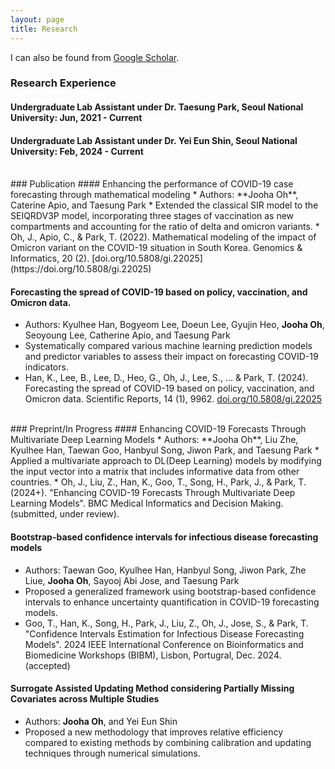 ```yaml
---
layout: page
title: Research
---
```



I can also be found from [Google Scholar](https://scholar.google.com/citations?user=XJbTq5kAAAAJ&hl=ko&oi=ao).

### Research Experience
#### Undergraduate Lab Assistant under Dr. Taesung Park, Seoul National University: Jun, 2021 - Current
#### Undergraduate Lab Assistant under Dr. Yei Eun Shin, Seoul National University: Feb, 2024 - Current

<br/>
### Publication
#### Enhancing the performance of COVID-19 case forecasting through mathematical modeling
* Authors: **Jooha Oh**, Caterine Apio, and Taesung Park
* Extended the classical SIR model to the SEIQRDV3P model, incorporating three stages of vaccination as new compartments and accounting for the ratio of delta and omicron variants.
* Oh, J., Apio, C., & Park, T. (2022). Mathematical modeling of the impact of Omicron variant on the COVID-19 situation in South Korea. Genomics & Informatics, 20 (2). [doi.org/10.5808/gi.22025](https://doi.org/10.5808/gi.22025)

#### Forecasting the spread of COVID-19 based on policy, vaccination, and Omicron data.
* Authors: Kyulhee Han, Bogyeom Lee, Doeun Lee, Gyujin Heo, **Jooha Oh**, Seoyoung Lee, Catherine Apio, and Taesung Park
* Systematically compared various machine learning prediction models and predictor variables to assess their impact on forecasting COVID-19 indicators.
* Han, K., Lee, B., Lee, D., Heo, G., Oh, J., Lee, S., ... & Park, T. (2024). Forecasting the spread of COVID-19 based on policy, vaccination, and Omicron data. Scientific Reports, 14 (1), 9962. [doi.org/10.5808/gi.22025](https://doi.org/10.1038/s41598-024-58835-9)

<br/>
### Preprint/In Progress
#### Enhancing COVID-19 Forecasts Through Multivariate Deep Learning Models
* Authors: **Jooha Oh**, Liu Zhe, Kyulhee Han, Taewan Goo, Hanbyul Song, Jiwon Park, and Taesung Park
* Applied a multivariate approach to DL(Deep Learning) models by modifying the input vector into a matrix that includes informative data from other countries.
* Oh, J., Liu, Z., Han, K., Goo, T., Song, H., Park, J., & Park, T. (2024+). "Enhancing COVID-19 Forecasts Through Multivariate Deep Learning Models". BMC Medical Informatics and Decision Making. (submitted, under review).

#### Bootstrap-based confidence intervals for infectious disease forecasting models
* Authors: Taewan Goo, Kyulhee Han, Hanbyul Song, Jiwon Park, Zhe Liue, **Jooha Oh**, Sayooj Abi Jose, and Taesung Park
* Proposed a generalized framework using bootstrap-based confidence intervals to enhance uncertainty quantification in COVID-19 forecasting models.
* Goo, T., Han, K., Song, H., Park, J., Liu, Z., Oh, J., Jose, S., & Park, T. "Confidence Intervals Estimation for Infectious Disease Forecasting Models". 2024 IEEE International Conference on Bioinformatics and Biomedicine Workshops (BIBM), Lisbon, Portugral, Dec. 2024. (accepted)
  
#### Surrogate Assisted Updating Method considering Partially Missing Covariates across Multiple Studies
* Authors: **Jooha Oh**, and Yei Eun Shin
* Proposed a new methodology that improves relative efficiency compared to existing methods by combining calibration and updating techniques through numerical simulations.


